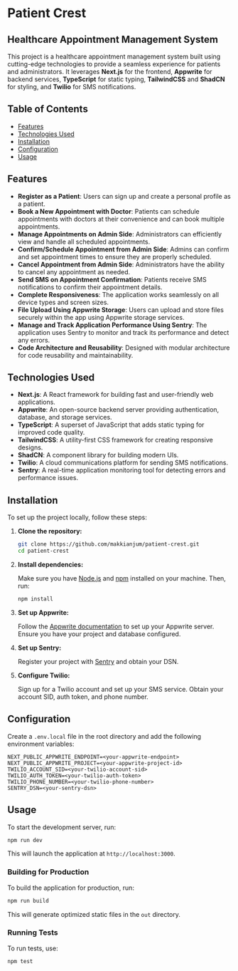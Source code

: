 # Patient Crest

## Healthcare Appointment Management System

This project is a healthcare appointment management system built using cutting-edge technologies to provide a seamless experience for patients and administrators. It leverages **Next.js** for the frontend, **Appwrite** for backend services, **TypeScript** for static typing, **TailwindCSS** and **ShadCN** for styling, and **Twilio** for SMS notifications.

## Table of Contents

- [Features](#features)
- [Technologies Used](#technologies-used)
- [Installation](#installation)
- [Configuration](#configuration)
- [Usage](#usage)

## Features

- **Register as a Patient**: Users can sign up and create a personal profile as a patient.
- **Book a New Appointment with Doctor**: Patients can schedule appointments with doctors at their convenience and can book multiple appointments.
- **Manage Appointments on Admin Side**: Administrators can efficiently view and handle all scheduled appointments.
- **Confirm/Schedule Appointment from Admin Side**: Admins can confirm and set appointment times to ensure they are properly scheduled.
- **Cancel Appointment from Admin Side**: Administrators have the ability to cancel any appointment as needed.
- **Send SMS on Appointment Confirmation**: Patients receive SMS notifications to confirm their appointment details.
- **Complete Responsiveness**: The application works seamlessly on all device types and screen sizes.
- **File Upload Using Appwrite Storage**: Users can upload and store files securely within the app using Appwrite storage services.
- **Manage and Track Application Performance Using Sentry**: The application uses Sentry to monitor and track its performance and detect any errors.
- **Code Architecture and Reusability**: Designed with modular architecture for code reusability and maintainability.

## Technologies Used

- **Next.js**: A React framework for building fast and user-friendly web applications.
- **Appwrite**: An open-source backend server providing authentication, database, and storage services.
- **TypeScript**: A superset of JavaScript that adds static typing for improved code quality.
- **TailwindCSS**: A utility-first CSS framework for creating responsive designs.
- **ShadCN**: A component library for building modern UIs.
- **Twilio**: A cloud communications platform for sending SMS notifications.
- **Sentry**: A real-time application monitoring tool for detecting errors and performance issues.

## Installation

To set up the project locally, follow these steps:

1. **Clone the repository:**

   ```bash
   git clone https://github.com/makkianjum/patient-crest.git
   cd patient-crest
   ```

2. **Install dependencies:**

   Make sure you have [Node.js](https://nodejs.org/) and [npm](https://www.npmjs.com/) installed on your machine. Then, run:

   ```bash
   npm install
   ```

3. **Set up Appwrite:**

   Follow the [Appwrite documentation](https://appwrite.io/docs) to set up your Appwrite server. Ensure you have your project and database configured.

4. **Set up Sentry:**

   Register your project with [Sentry](https://sentry.io/) and obtain your DSN.

5. **Configure Twilio:**

   Sign up for a Twilio account and set up your SMS service. Obtain your account SID, auth token, and phone number.

## Configuration

Create a `.env.local` file in the root directory and add the following environment variables:

```plaintext
NEXT_PUBLIC_APPWRITE_ENDPOINT=<your-appwrite-endpoint>
NEXT_PUBLIC_APPWRITE_PROJECT=<your-appwrite-project-id>
TWILIO_ACCOUNT_SID=<your-twilio-account-sid>
TWILIO_AUTH_TOKEN=<your-twilio-auth-token>
TWILIO_PHONE_NUMBER=<your-twilio-phone-number>
SENTRY_DSN=<your-sentry-dsn>
```

## Usage

To start the development server, run:

```bash
npm run dev
```

This will launch the application at `http://localhost:3000`.

### Building for Production

To build the application for production, run:

```bash
npm run build
```

This will generate optimized static files in the `out` directory.

### Running Tests

To run tests, use:

```bash
npm test
```
